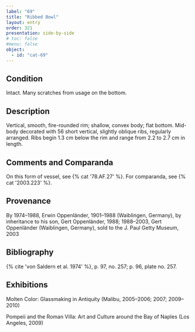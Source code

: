```yaml
---
label: "69"
title: "Ribbed Bowl"
layout: entry
order: 321
presentation: side-by-side
# toc: false
#menu: false 
object:
  - id: "cat-69"
---
```


## Condition

Intact. Many scratches from usage on the bottom.

## Description

Vertical, smooth, fire-rounded rim; shallow, convex body; flat bottom. Mid-body decorated with 56 short vertical, slightly oblique ribs, regularly arranged. Ribs begin 1.3 cm below the rim and range from 2.2 to 2.7 cm in length.

## Comments and Comparanda

On this form of vessel, see {% cat '78.AF.27' %}. For comparanda, see {% cat '2003.223' %}.

## Provenance

By 1974–1988, Erwin Oppenländer, 1901–1988 (Waiblingen, Germany), by inheritance to his son, Gert Oppenländer, 1988; 1988–2003, Gert Oppenländer (Waiblingen, Germany), sold to the J. Paul Getty Museum, 2003

## Bibliography

{% cite 'von Saldern et al. 1974' %}, p. 97, no. 257; p. 96, plate no. 257.

## Exhibitions

Molten Color: Glassmaking in Antiquity (Malibu, 2005–2006; 2007; 2009–2010)

Pompeii and the Roman Villa: Art and Culture around the Bay of Naples (Los Angeles, 2009)
